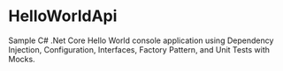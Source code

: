 # HelloWorldApi

Sample C# .Net Core Hello World console application using Dependency Injection, Configuration, Interfaces, Factory Pattern, and Unit Tests with Mocks.

